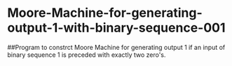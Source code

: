 # Moore-Machine-for-generating-output-1-with-binary-sequence-001
##Program to constrct Moore Machine for  generating output 1 if an input of binary sequence  1 is preceded with exactly two zero's.
